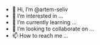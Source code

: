 - 👋 Hi, I’m @artem-seliv
- 👀 I’m interested in ...
- 🌱 I’m currently learning ...
- 💞️ I’m looking to collaborate on ...
- 📫 How to reach me ...

<!---
artem-seliv/artem-seliv is a ✨ special ✨ repository because its `README.md` (this file) appears on your GitHub profile.
You can click the Preview link to take a look at your changes.
--->
